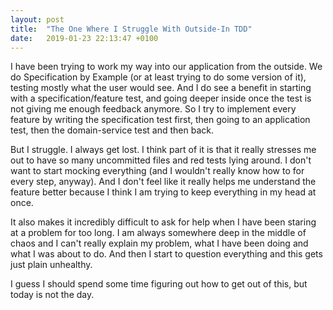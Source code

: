```yaml
---
layout: post
title:  "The One Where I Struggle With Outside-In TDD"
date:   2019-01-23 22:13:47 +0100
---
```


I have been trying to work my way into our application from the outside. We do Specification by Example (or at least trying to do some version of it), testing mostly what the user would see. And I do see a benefit in starting with a specification/feature test, and going deeper inside once the test is not giving me enough feedback anymore. So I try to implement every feature by writing the specification test first, then going to an application test, then the domain-service test and then back.

But I struggle. I always get lost. I think part of it is that it really stresses me out to have so many uncommitted files and red tests lying around. I don't want to start mocking everything (and I wouldn't really know how to for every step, anyway). And I don't feel like it really helps me understand the feature better because I think I am trying to keep everything in my head at once.

It also makes it incredibly difficult to ask for help when I have been staring at a problem for too long. I am always somewhere deep in the middle of chaos and I can't really explain my problem, what I have been doing and what I was about to do. And then I start to question everything and this gets just plain unhealthy.

I guess I should spend some time figuring out how to get out of this, but today is not the day.
